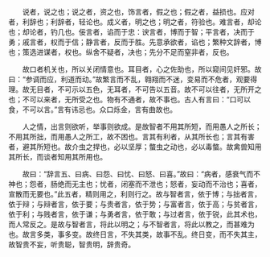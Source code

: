 　　说者，说之也；说之者，资之也，饰言者，假之也；假之者，益损也。应对者，利辞也；利辞者，轻论也。成义者，明之也；明之者，符验也。难言者，却论也；却论者，钓几也。佞言者，谄而于忠：谀言者，博而于智；平言者，决而于勇；戚言者，权而于信；静言者，反而于胜。先意承欲者，谄也；繁种文辞者，博也；策选进谋者，权也。纵舍不疑者，决也；先分不足而窒非者，反也。

　　故口者机关也，所以关闭情意也。耳目者，心之佐助也，所以窥间见奸邪。故曰：“参调而应，利道而动。”故繁言而不乱，翱翔而不迷，变易而不危者，观要得理。故无目者，不可示以五色，无耳者，不可告以五音。故不可以往者，无所开之也；不可以来者，无所受之也。物有不通者，故不事也。古人有言曰：“口可以食，不可以言。”言有讳忌也。众口烁金，言有曲故也。

　　人之情，出言则欲听，举事则欲成。是故智者不用其所短，而用愚人之所长；不用其所拙，而用愚人之所工，故不困也。言其有利者，从其所长也；言其有害者，避其所短也。故介虫之捍也，必以坚厚；螫虫之动也，必以毒螫。故禽兽知用其所长，而谈者知用其所用也。

　　故曰：“辞言五、曰病、曰怨、曰忧、曰怒、曰喜。”故曰：“病者，感衰气而不神也；怨者，肠绝而无主也；忧者，闭塞而不泄也；怒者，妄动而不治也；喜者，宣散而无要也。”此五者，精则用之，利则行之。故与智者言，依于博；与拙者言，依于辩；与辩者言，依于要；与贵者言，依于势；与富者言，依于高；与贫者言，依于利；与贱者言，依于谦；与勇者言，依于敢；与过者言，依于锐，此其术也，而人常反之。是故与智者言，将此以明之；与不智者言，将此以教之，而甚难为也。故言多类，事多变。故终日言，不失其类，故事不乱。终日变，而不失其主，故智贵不妄，听贵聪，智贵明，辞贵奇。
